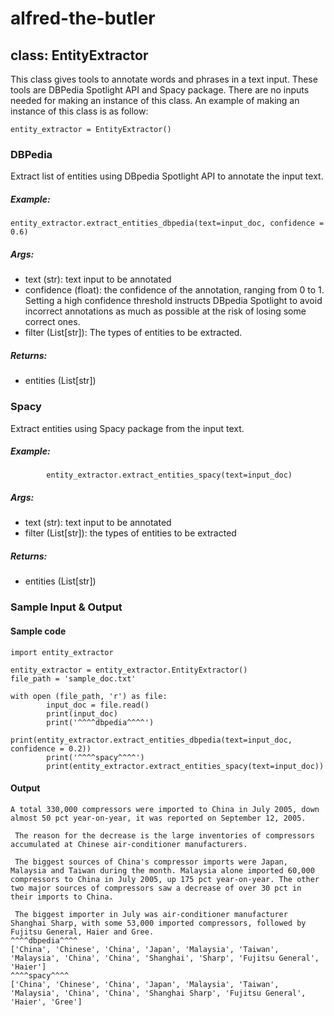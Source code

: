 # alfred-the-butler
## class: EntityExtractor
This class gives tools to annotate words and phrases in a text input. These tools are DBPedia Spotlight API and Spacy package. There are no inputs needed for making an instance of this class. An example of making an instance of this class is as follow:
```
entity_extractor = EntityExtractor()
```
### DBPedia
Extract list of entities using DBpedia Spotlight API to annotate the input text. 
##### Example: 
```
entity_extractor.extract_entities_dbpedia(text=input_doc, confidence = 0.6)
```
##### Args:
- text (str): text input to be annotated
- confidence (float): the confidence of the annotation, ranging from 0 to 1. Setting a high confidence threshold instructs DBpedia Spotlight to avoid incorrect annotations as much as possible at the risk of losing some correct ones.
- filter (List[str]): The types of entities to be extracted.
##### Returns:
- entities (List[str])
### Spacy
Extract entities using Spacy package from the input text.
##### Example:
```
        entity_extractor.extract_entities_spacy(text=input_doc)
```
##### Args:
- text (str): text input to be annotated
- filter (List[str]): the types of entities to be extracted
##### Returns:
- entities (List[str])
### Sample Input & Output 
#### Sample code
```
import entity_extractor

entity_extractor = entity_extractor.EntityExtractor()
file_path = 'sample_doc.txt'

with open (file_path, 'r') as file:
        input_doc = file.read()
        print(input_doc)
        print('^^^^dbpedia^^^^')
        print(entity_extractor.extract_entities_dbpedia(text=input_doc, confidence = 0.2))
        print('^^^^spacy^^^^')
        print(entity_extractor.extract_entities_spacy(text=input_doc))

```
#### Output
```
A total 330,000 compressors were imported to China in July 2005, down almost 50 pct year-on-year, it was reported on September 12, 2005. 

 The reason for the decrease is the large inventories of compressors accumulated at Chinese air-conditioner manufacturers. 

 The biggest sources of China's compressor imports were Japan, Malaysia and Taiwan during the month. Malaysia alone imported 60,000 compressors to China in July 2005, up 175 pct year-on-year. The other two major sources of compressors saw a decrease of over 30 pct in their imports to China. 

 The biggest importer in July was air-conditioner manufacturer Shanghai Sharp, with some 53,000 imported compressors, followed by Fujitsu General, Haier and Gree. 
^^^^dbpedia^^^^
['China', 'Chinese', 'China', 'Japan', 'Malaysia', 'Taiwan', 'Malaysia', 'China', 'China', 'Shanghai', 'Sharp', 'Fujitsu General', 'Haier']
^^^^spacy^^^^
['China', 'Chinese', 'China', 'Japan', 'Malaysia', 'Taiwan', 'Malaysia', 'China', 'China', 'Shanghai Sharp', 'Fujitsu General', 'Haier', 'Gree']
```
